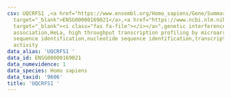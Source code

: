 ```yaml
---
csv: UQCRFS1 ,<a href="https://www.ensembl.org/Homo_sapiens/Gene/Summary?db=core;g=ENSG00000169021"
  target="_blank">ENSG00000169021</a>,<a href="https://www.ncbi.nlm.nih.gov/pubmed/28369544"
  target="_blank"><i class="fas fa-file"></i></a>",genetic interference,functional
  association,HeLa, high throughput transcription profiling by microarray,nucleotide
  sequence identification,nucleotide sequence identification,transcriptional regulation,down-regulates
  activity
data_alias: 'UQCRFS1 '
data_id: ENSG00000169021
data_numevidence: 1
data_species: Homo sapiens
data_taxid: '9606'
title: 'UQCRFS1 '
---
```

